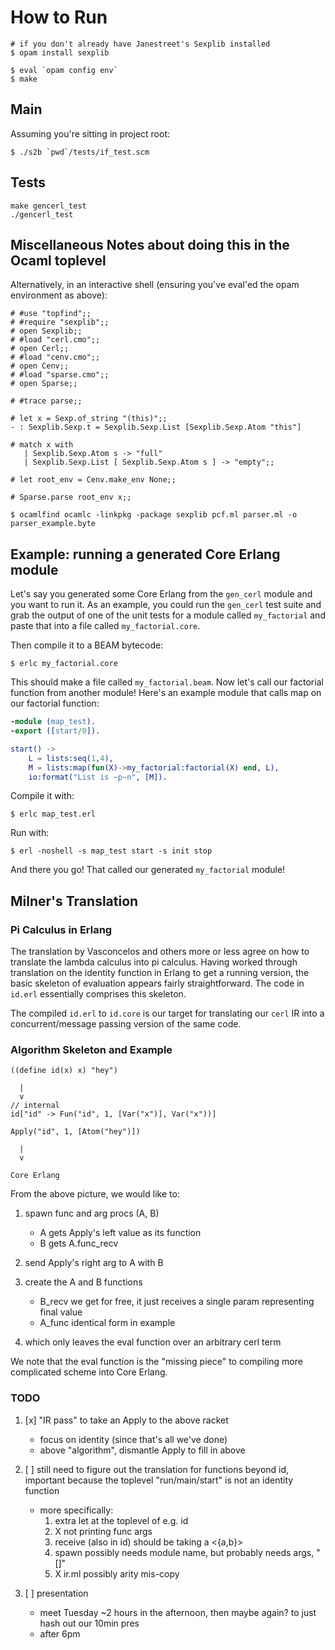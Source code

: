 
# How to Run
```
# if you don't already have Janestreet's Sexplib installed
$ opam install sexplib

$ eval `opam config env`
$ make
```

## Main
Assuming you're sitting in project root:
```
$ ./s2b `pwd`/tests/if_test.scm
```

## Tests
```
make gencerl_test
./gencerl_test
```

## Miscellaneous Notes about doing this in the Ocaml toplevel
Alternatively, in an interactive shell (ensuring you've eval'ed the opam environment as above):
```
# #use "topfind";;
# #require "sexplib";;
# open Sexplib;;
# #load "cerl.cmo";;
# open Cerl;;
# #load "cenv.cmo";;
# open Cenv;;
# #load "sparse.cmo";;
# open Sparse;;

# #trace parse;;

# let x = Sexp.of_string "(this)";;
- : Sexplib.Sexp.t = Sexplib.Sexp.List [Sexplib.Sexp.Atom "this"]

# match x with 
   | Sexplib.Sexp.Atom s -> "full"
   | Sexplib.Sexp.List [ Sexplib.Sexp.Atom s ] -> "empty";;

# let root_env = Cenv.make_env None;;

# Sparse.parse root_env x;;

```

```
$ ocamlfind ocamlc -linkpkg -package sexplib pcf.ml parser.ml -o parser_example.byte
```

## Example: running a generated Core Erlang module

Let's say you generated some Core Erlang from the `gen_cerl` module and you want to run it. 
As an example, you could run the `gen_cerl` test suite and grab the output of one of the unit tests for a module called `my_factorial` and paste that into a file called `my_factorial.core`.

Then compile it to a BEAM bytecode:

```
$ erlc my_factorial.core
```

This should make a file called `my_factorial.beam`. 
Now let's call our factorial function from another module! 
Here's an example module that calls map on our factorial function:

```erlang
-module (map_test).
-export ([start/0]).

start() ->
    L = lists:seq(1,4),
    M = lists:map(fun(X)->my_factorial:factorial(X) end, L),
    io:format("List is ~p~n", [M]).
```

Compile it with:
```
$ erlc map_test.erl
```

Run with:
```
$ erl -noshell -s map_test start -s init stop
```
And there you go! That called our generated `my_factorial` module!


## Milner's Translation

### Pi Calculus in Erlang

The translation by Vasconcelos and others more or less agree on how to translate
the lambda calculus into pi calculus.  Having worked through translation on the
identity function in Erlang to get a running version, the basic skeleton of
evaluation appears fairly straightforward.  The code in `id.erl` essentially
comprises this skeleton.

The compiled `id.erl` to `id.core` is our target for translating our `cerl` IR
into a concurrent/message passing version of the same code.

### Algorithm Skeleton and Example

```
((define id(x) x) "hey")

  |
  v
// internal
id["id" -> Fun("id", 1, [Var("x")], Var("x"))] 

Apply("id", 1, [Atom("hey")])

  |
  v

Core Erlang
```

From the above picture, we would like to:

1. spawn func and arg procs (A, B)
   - A gets Apply's left value as its function
   - B gets A.func_recv
2. send Apply's right arg to A with B
3. create the A and B functions
   - B_recv we get for free, it just receives 
     a single param representing final value
   - A_func identical form in example

4. which only leaves the eval function over an 
   arbitrary cerl term

We note that the eval function is the "missing piece" to compiling more
complicated scheme into Core Erlang.


### TODO

1. [x] "IR pass" to take an Apply to the above racket
   - focus on identity (since that's all we've done)
   - above "algorithm", dismantle Apply to fill in above

2. [ ] still need to figure out the translation for functions beyond id,
   important because the toplevel "run/main/start" is not an
   identity function
   - more specifically:
     1. extra let at the toplevel of e.g. id
     2. X not printing func args 
     3. receive (also in id) should be taking a <{a,b}>
     4. spawn possibly needs module name, but probably needs args, "[]"
     5. X ir.ml possibly arity mis-copy

3. [ ] presentation
   - meet Tuesday ~2 hours in the afternoon, then maybe again?
     to just hash out our 10min pres
   - after 6pm
